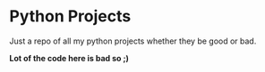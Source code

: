 
# Python Projects

Just a repo of all my python projects whether they be good or bad.

**Lot of the code here is bad so ;)**
